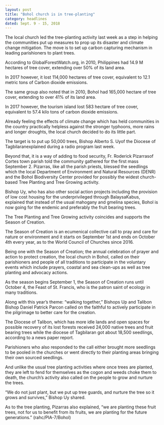 ```yaml
---
layout: post
title: "Bohol church is in tree-planting"
category: headlines
dated: Sept. 9 - 15, 2018
---
```


The local church led the tree-planting activity last week as a step in helping the communities put up measures to prop up its disaster and climate change mitigation.
The move is to set up carbon capturing mechanism in leading parishioners to plant trees. 

According to GlobalForestWatch.org, in 2010, Philippines had 14.9 M hectares of tree cover, extending over 50% of its land area. 

In 2017 however, it lost 114,000 hectares of tree cover, equivalent to 12.1 metric tons of Carbon dioxide emissions.

The same group also noted that in 2010, Bohol had 165,000 hectare of tree cover, extending to over 41% of its land area. 

In 2017 however, the tourism island lost 583 hectare of tree cover, equivalent to 57.4 kilo tons of carbon dioxide emissions.

Already feeling the effects of climate change which has held communities in the country practically helpless against the stronger typhoons, more rains and longer droughts, the local church decided to do its little part. 

The target is to put up 50,000 trees, Bishop Alberto S. Uyof the Diocese of Tagbilaranexplained during a radio program last week. 

Beyond that, it is a way of adding to food security, Fr. Roderick Pizarrasof Cortes town parish told the community gathered for the first mass September 2. 
Pizarras, like all the parish priests, blessed the seedlings which the local Department of Environment and Natural Resources (DENR) and the Bohol Biodiversity Center provided for possibly the widest church-based Tree Planting and Tree Growing activity.  

Bishop Uy, who has also other social action projects including the provision of low cost housing for the underprivileged through BalaysaKabus, explained that instead of the usual mahogany and gmelina species, Bohol is now going for the endemic and preferably the fruit bearing trees. 

The Tree Planting and Tree Growing activity coincides and supports the Season of Creation. 

The Season of Creation is an ecumenical collective call to pray and care for nature or environment and it starts on September 1st and ends on October 4th every year, as to the World Council of Churches since 2016. 

Being one with the Season of Creation; the annual celebration of prayer and action to protect creation, the local church in Bohol, called on their parishioners and people of all traditions to participate in the voluntary events which include prayers, coastal and sea clean-ups as well as tree planting and advocacy actions.

As the season begins September 1, the Season of Creation runs until October 4, the Feast of St. Francis, who is the patron saint of ecology in many traditions. 

Along with this year’s theme: “walking together,” Bishops Up and Talibon Bishop Daniel Patrick Parcon called on the faithful to actively participate in the pilgrimage to better care for the creation.

The Diocese of Talibon, which has more idle lands and open spaces for possible recovery of its lost forests received 24,000 native trees and fruit bearing trees while the diocese of Tagbilaran got about 18,500 seedlings, according to a news paper report. 

Parishioners who also responded to the call either brought more seedlings to be pooled in the churches or went directly to their planting areas bringing their own sourced seedlings. 

And unlike the usual tree planting activities where once trees are planted, they are left to fend for themselves as the cogon and weeds choke them to death, the church’s activity also called on the people to grow and nurture the trees.

“We do not just plant, but we put up tree guards, and nurture the tree so it grows and survives,” Bishop Uy shared.

As to the tree planting, Pizarras also explained, “we are planting these fruit trees, not for us to benefit from its fruits, we are planting for the future generations.” (rahc/PIA-7/Bohol) 